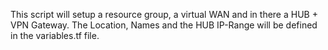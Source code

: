 This script will setup a resource group, a virtual WAN and in there a HUB + VPN Gateway.
The Location, Names and the HUB IP-Range will be defined in the variables.tf file.
